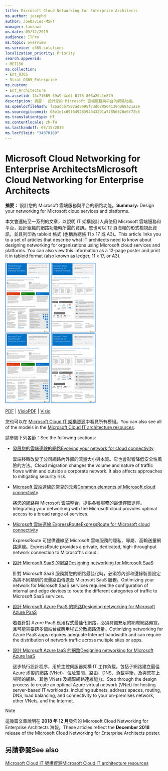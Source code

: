 ```yaml
---
title: Microsoft Cloud Networking for Enterprise Architects
ms.author: josephd
author: JoeDavies-MSFT
manager: laurawi
ms.date: 03/12/2019
audience: ITPro
ms.topic: overview
ms.service: o365-solutions
localization_priority: Priority
search.appverid:
- MET150
ms.collection:
- Ent_O365
- Strat_O365_Enterprise
ms.custom:
- Ent_Architecture
ms.assetid: 13c71689-59a9-4cdf-8175-808a20c1e879
description: 摘要： 設計您的 Microsoft 雲端服務與平台的網路功能。
ms.openlocfilehash: f26adbb7592ad9095f73d678504138d0b8a21a2e
ms.sourcegitcommit: 08e1e1c09f64926394043291a77856620d6f72b5
ms.translationtype: HT
ms.contentlocale: zh-TW
ms.lasthandoff: 05/15/2019
ms.locfileid: "34070169"
---
```

# <a name="microsoft-cloud-networking-for-enterprise-architects"></a><span data-ttu-id="db8b6-103">Microsoft Cloud Networking for Enterprise Architects</span><span class="sxs-lookup"><span data-stu-id="db8b6-103">Microsoft Cloud Networking for Enterprise Architects</span></span>

 <span data-ttu-id="db8b6-104">**摘要：** 設計您的 Microsoft 雲端服務與平台的網路功能。</span><span class="sxs-lookup"><span data-stu-id="db8b6-104">**Summary:** Design your networking for Microsoft cloud services and platforms.</span></span>
  
<span data-ttu-id="db8b6-p101">本文會連結至一系列的文章，以說明 IT 架構設計人員使用 Microsoft 雲端服務和平台，設計組織的網路功能時所需的資訊。您也可以 12 頁海報的形式檢視此資訊，並且列印為 tabloid 格式 (也稱為總帳 11 x 17 或 A3)。</span><span class="sxs-lookup"><span data-stu-id="db8b6-p101">This article links you to a set of articles that describe what IT architects need to know about designing networking for organizations using Microsoft cloud services and platforms. You can also view this information as a 12-page poster and print it in tabloid format (also known as ledger, 11 x 17, or A3).</span></span>
  
<span data-ttu-id="db8b6-107">[![Microsoft 雲端網路模型的縮圖影像](media/95e8ab6a-b4d0-4836-acc1-b0b77ebf46e6.png)  
](https://go.microsoft.com/fwlink/p/?linkid=842073)</span><span class="sxs-lookup"><span data-stu-id="db8b6-107">[![Thumb image for Microsoft cloud networking model](media/95e8ab6a-b4d0-4836-acc1-b0b77ebf46e6.png)  
](https://go.microsoft.com/fwlink/p/?linkid=842073)</span></span>
  
<span data-ttu-id="db8b6-108">[PDF](https://go.microsoft.com/fwlink/p/?linkid=842073) | [Visio](https://go.microsoft.com/fwlink/p/?linkid=842074)</span><span class="sxs-lookup"><span data-stu-id="db8b6-108">[PDF](https://go.microsoft.com/fwlink/p/?linkid=842073) | [Visio](https://go.microsoft.com/fwlink/p/?linkid=842074)</span></span>
  
<span data-ttu-id="db8b6-109">您也可以在 [Microsoft Cloud IT 架構資源](microsoft-cloud-it-architecture-resources.md)中看見所有模組。</span><span class="sxs-lookup"><span data-stu-id="db8b6-109">You can also see all of the models in the [Microsoft Cloud IT architecture resources](microsoft-cloud-it-architecture-resources.md).</span></span>
  
<span data-ttu-id="db8b6-110">請參閱下列各節：</span><span class="sxs-lookup"><span data-stu-id="db8b6-110">See the following sections:</span></span>
  
- [<span data-ttu-id="db8b6-111">發展您的雲端連線的網路</span><span class="sxs-lookup"><span data-stu-id="db8b6-111">Evolving your network for cloud connectivity</span></span>](evolving-your-network-for-cloud-connectivity.md)
    
    <span data-ttu-id="db8b6-p102">雲端移轉改變了公司網路內外部的流量大小與本質。它也會影響降低安全性風險的方法。</span><span class="sxs-lookup"><span data-stu-id="db8b6-p102">Cloud migration changes the volume and nature of traffic flows within and outside a corporate network. It also affects approaches to mitigating security risk.</span></span>
    
- [<span data-ttu-id="db8b6-114">Microsoft 雲端連線的常見的元素</span><span class="sxs-lookup"><span data-stu-id="db8b6-114">Common elements of Microsoft cloud connectivity</span></span>](common-elements-of-microsoft-cloud-connectivity.md)
    
    <span data-ttu-id="db8b6-115">將您的網路與 Microsoft 雲端整合，提供各種服務的最佳存取途徑。</span><span class="sxs-lookup"><span data-stu-id="db8b6-115">Integrating your networking with the Microsoft cloud provides optimal access to a broad range of services.</span></span>
    
- [<span data-ttu-id="db8b6-116">Microsoft 雲端連線 ExpressRoute</span><span class="sxs-lookup"><span data-stu-id="db8b6-116">ExpressRoute for Microsoft cloud connectivity</span></span>](expressroute-for-microsoft-cloud-connectivity.md)
    
    <span data-ttu-id="db8b6-117">ExpressRoute 可提供連線至 Microsoft 雲端服務的隱私、專屬、高輸送量網路連線。</span><span class="sxs-lookup"><span data-stu-id="db8b6-117">ExpressRoute provides a private, dedicated, high-throughput network connection to Microsoft's cloud.</span></span>
    
- [<span data-ttu-id="db8b6-118">設計 Microsoft SaaS 的網路</span><span class="sxs-lookup"><span data-stu-id="db8b6-118">Designing networking for Microsoft SaaS</span></span>](designing-networking-for-microsoft-saas.md)
    
    <span data-ttu-id="db8b6-119">針對 Microsoft SaaS 服務將您的網路最佳化時，必須將內部和邊緣裝置設定為將不同類別的流量路由傳送至 Microsoft SaaS 服務。</span><span class="sxs-lookup"><span data-stu-id="db8b6-119">Optimizing your network for Microsoft SaaS services requires the configuration of internal and edge devices to route the different categories of traffic to Microsoft SaaS services.</span></span>
    
- [<span data-ttu-id="db8b6-120">設計 Microsoft Azure PaaS 的網路</span><span class="sxs-lookup"><span data-stu-id="db8b6-120">Designing networking for Microsoft Azure PaaS</span></span>](designing-networking-for-microsoft-azure-paas.md)
    
    <span data-ttu-id="db8b6-121">若要針對 Azure PaaS 應用程式最佳化網路，必須具備充足的網際網路頻寬，且可能需要跨多個站台或應用程式分散網路流量。</span><span class="sxs-lookup"><span data-stu-id="db8b6-121">Optimizing networking for Azure PaaS apps requires adequate Internet bandwidth and can require the distribution of network traffic across multiple sites or apps.</span></span>
    
- [<span data-ttu-id="db8b6-122">設計 Microsoft Azure IaaS 的網路</span><span class="sxs-lookup"><span data-stu-id="db8b6-122">Designing networking for Microsoft Azure IaaS</span></span>](designing-networking-for-microsoft-azure-iaas.md)
    
    <span data-ttu-id="db8b6-123">逐步執行設計程序，用於主控伺服器架構 IT 工作負載，包括子網路建立最佳 Azure 虛擬的網路 (VNet)、位址空間、路由、DNS、負載平衡，及與您在上場所的網路、其他 VNets 及網際網路連線能力。</span><span class="sxs-lookup"><span data-stu-id="db8b6-123">Step through the design process to create an optimal Azure virtual network (VNet) for hosting server-based IT workloads, including subnets, address spaces, routing, DNS, load balancing, and connectivity to your on-premises network, other VNets, and the Internet.</span></span>
    
> [!NOTE]
> <span data-ttu-id="db8b6-124">這幾篇文章說明在 **2018 年 12 月**發佈的 Microsoft Cloud Networking for Enterprise Architects 海報。</span><span class="sxs-lookup"><span data-stu-id="db8b6-124">These articles reflect the **December 2018** release of the Microsoft Cloud Networking for Enterprise Architects poster.</span></span>
  
## <a name="see-also"></a><span data-ttu-id="db8b6-125">另請參閱</span><span class="sxs-lookup"><span data-stu-id="db8b6-125">See also</span></span>

[<span data-ttu-id="db8b6-126">Microsoft Cloud IT 架構資源</span><span class="sxs-lookup"><span data-stu-id="db8b6-126">Microsoft Cloud IT architecture resources</span></span>](microsoft-cloud-it-architecture-resources.md)

